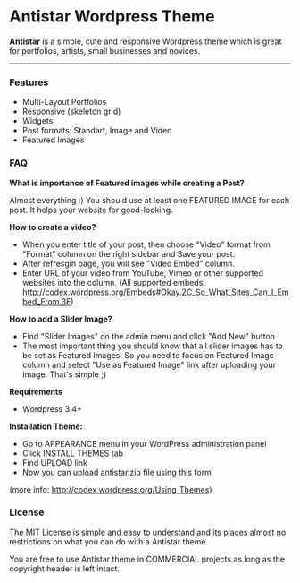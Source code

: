 Antistar Wordpress Theme
========

**Antistar** is a simple, cute and responsive Wordpress theme which is great for portfolios, artists, small businesses and novices.

*******************************************
### Features

+ Multi-Layout Portfolios
+ Responsive (skeleton grid)
+ Widgets
+ Post formats: Standart, Image and Video
+ Featured Images


### FAQ

**What is importance of Featured images while creating a Post?**

Almost everything :) You should use at least one FEATURED IMAGE for each post. It helps your website for good-looking.
 
**How to create a video?**

* When you enter title of your post, then choose "Video" format from "Format" column on the right sidebar and Save your post.
* After refresgin page, you will see "Video Embed" column.
* Enter URL of your video from YouTube, Vimeo or other supported websites into the column.
	(All supported embeds: http://codex.wordpress.org/Embeds#Okay.2C_So_What_Sites_Can_I_Embed_From.3F)


**How to add a Slider Image?**

* Find "Slider Images" on the admin menu and click "Add New" button
* The most important thing you should know that all slider images has  to be set as Featured Images. So you need to focus on Featured Image	column and select "Use as Featured Image" link after uploading your image. That's simple ;)


**Requirements**

* Wordpress 3.4+


**Installation Theme:**

* Go to APPEARANCE menu in your WordPress administration panel
* Click INSTALL THEMES tab
* Find UPLOAD link
* Now you can upload antistar.zip file using this form

(more info: http://codex.wordpress.org/Using_Themes)

### License

The MIT License is simple and easy to understand and its places almost no restrictions on what you can do with a Antistar theme. 

You are free to use Antistar theme in COMMERCIAL projects as long as the copyright header is left intact.